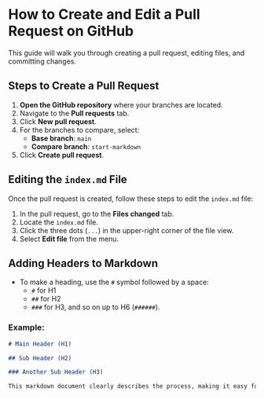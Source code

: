 # How to Create and Edit a Pull Request on GitHub

This guide will walk you through creating a pull request, editing files, and committing changes.

## Steps to Create a Pull Request

1. **Open the GitHub repository** where your branches are located.
2. Navigate to the **Pull requests** tab.
3. Click **New pull request**.
4. For the branches to compare, select:
   - **Base branch**: `main`
   - **Compare branch**: `start-markdown`
5. Click **Create pull request**.

## Editing the `index.md` File

Once the pull request is created, follow these steps to edit the `index.md` file:

1. In the pull request, go to the **Files changed** tab.
2. Locate the `index.md` file.
3. Click the three dots (`...`) in the upper-right corner of the file view.
4. Select **Edit file** from the menu.

## Adding Headers to Markdown

- To make a heading, use the `#` symbol followed by a space:
  - `#` for H1
  - `##` for H2
  - `###` for H3, and so on up to H6 (`######`).
  
### Example:
```markdown
# Main Header (H1)

## Sub Header (H2)

### Another Sub Header (H3)

This markdown document clearly describes the process, making it easy for team members to follow .
